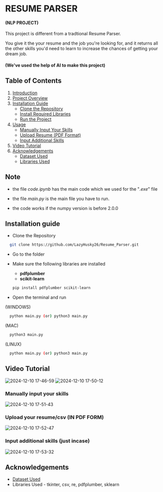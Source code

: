 
# RESUME PARSER

#### (NLP PROJECT)

This project is different from a tradtional Resume Parser. 

You give it the your resume and the job you're looking for, and it returns all the other skills you'd need to learn to increase the chances of getting your dream job.

#### (We've used the help of AI to make this project)

## Table of Contents

1. [Introduction](#introduction)
2. [Project Overview](#project-overview)
3. [Installation Guide](#installation-guide)
   - [Clone the Repository](#clone-the-repository)
   - [Install Required Libraries](#install-required-libraries)
   - [Run the Project](#run-the-project)
4. [Usage](#usage)
   - [Manually Input Your Skills](#manually-input-your-skills)
   - [Upload Resume (PDF Format)](#upload-resume-pdf-format)
   - [Input Additional Skills](#input-additional-skills)
5. [Video Tutorial](#video-tutorial)
6. [Acknowledgements](#acknowledgements)
   - [Dataset Used](#dataset-used)
   - [Libraries Used](#libraries-used)


## Note

- the file *code.ipynb* has the main code which we used for the "*.exe*" file

- the file *main.py* is the main file you have to run.

- the code works if the numpy version is before 2.0.0

## Installation guide

- Clone the Repository

```bash
  git clone https://github.com/LazyHusky26/Resume_Parser.git
```

- Go to the folder

- Make sure the following libraries are installed 
  - **pdfplumber**
  - **scikit-learn**
  ```bash
  pip install pdfplumber scikit-learn
  ```

- Open the terminal and run

(WINDOWS)
```bash
  python main.py (or) python3 main.py
```
(MAC)
```bash
  python3 main.py
```
(LINUX)
```bash
  python main.py (or) python3 main.py
```

## Video Tutorial
![2024-12-10 17-46-59](https://github.com/user-attachments/assets/aeae2dc2-7fa3-4860-8fe9-e9f9680d9ebe)
![2024-12-10 17-50-12](https://github.com/user-attachments/assets/94fd3d9f-5de7-4f3a-b4d0-53191fe48ed5)
### Manually input your skills
![2024-12-10 17-51-43](https://github.com/user-attachments/assets/dcdc4b55-606c-490a-bb59-4a0a40fb6460)
### Upload your resume/csv (**IN PDF FORM**)
![2024-12-10 17-52-47](https://github.com/user-attachments/assets/6eb763ec-ae5b-4604-aa8f-62e004b76832)
### Input additional skills (just incase) 
![2024-12-10 17-53-32](https://github.com/user-attachments/assets/70f29955-6ffe-4b3e-b437-d7ad228fdb98)




## Acknowledgements

 - [Dataset Used](https://www.kaggle.com/datasets/asaniczka/1-3m-linkedin-jobs-and-skills-2024)
 - Libraries Used - tkinter, csv, re, pdfplumber, sklearn

